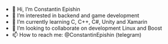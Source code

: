 - 👋 Hi, I’m Constantin Epishin
- 👀 I’m interested in backend and game development
- 🌱 I’m currently learning C, C++, C#, Unity and Xamarin
- 💞️ I’m looking to collaborate on development Linux and Boost
- 📫 How to reach me: @ConstantinEpishin (telegram)

<!---
KonstantinEpishin/KonstantinEpishin is a ✨ special ✨ repository because its `README.md` (this file) appears on your GitHub profile.
You can click the Preview link to take a look at your changes.
--->

